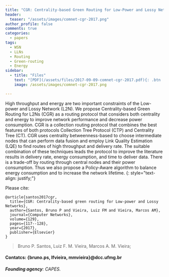 ```yaml
---
title: "CGR: Centrality-based Green Routing for Low-Power and Lossy Networks"
header:
  teaser: "/assets/images/comnet-cgr-2017.png"
author_profile: false
comments: true
categories:
  - papers
tags:
  - WSN
  - LLNs
  - Routing
  - Green-routing
  - Energy
sidebar:
  - title: "Files"
    text: "[PDF](/assets/files/2017-09-09-comnet-cgr-2017.pdf){: .btn .btn--success}{: target=\"_blank\"} [ELSEVIER](https://doi.org/10.1016/j.comnet.2017.09.009){: .btn .btn--success}{: target=\"_blank\"}"
    image: /assets/images/comnet-cgr-2017.png

---
```


High throughput and energy are two important constraints of the Low-power and Lossy Network (L2N). We propose Centrality-based Green Routing for L2Ns (CGR) as a routing protocol that considers both centrality and energy to improve network performance and decrease power consumption. CGR is a collection routing protocol that combines the best features of both protocols Collection Tree Protocol (CTP) and Centrality Tree (CT). CGR uses centrality betweenness-based to choose intermediate nodes that can perform data fusion and employ Link Quality Estimation (LQE) to find routes of high throughput and delivery rate. The suitable combination of these techniques leads the protocol to improve the literature results in delivery rate, energy consumption, and time to deliver data. There is a trade-off by routing through central nodes and their power consumption. Thus we also propose a Policy-Aware algorithm to balance energy consumption and to increase the network lifetime.
{: style="text-align: justify;"}

Please cite:
```TeX
@article{santos2017cgr,
  title={CGR: Centrality-based green routing for Low-power and Lossy Networks},
  author={Santos, Bruno P and Vieira, Luiz FM and Vieira, Marcos AM},
  journal={Computer Networks},
  volume={129},
  pages={117--128},
  year={2017},
  publisher={Elsevier}
}
```
> Bruno P. Santos, Luiz F. M. Vieira, Marcos A. M. Vieira;
#### Contatcs: {bruno.ps, lfvieira, mmvieira}@dcc.ufmg.br
###### **Founding agency**: CAPES.
